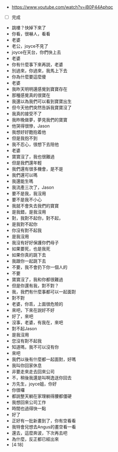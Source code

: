 - https://www.youtube.com/watch?v=iB0P44Aphqc
- [ ] 完成
- 跳樓？快掉下來了
- 你看，很嚇人，看看
- 老婆
- 老公，joyce不見了
- joyce在天台，你們快上去
- 老婆
- 你有什麼事下來再説，老婆
- 別過來，你過來，我馬上下去
- 你為什麼要這麼傻
- 老婆
- 我昨天明明還感覺到寶寶存在
- 那種感覺真的很寶在
- 我還以為我們可以看到寶寶出生
- 但今天他們突然告訴我寶寶沒了
- 我真的接受不了
- 我昨晚做夢，夢見我們的寶寶
- 他哭得很慘，Jason
- 我想好好麭抱着他
- 但是我抱不到
- 我不忍心，很想下去陪他
- 老婆
- 寶寶沒了，我也很難過
- 但是我們還年輕
- 我們還有很多機會，是不是
- 我們還可以嗎
- 我還能生嗎
- 我流產三次了，Jason
- 要不是我，我沒用
- 要不是我不小心
- 我就不會失去我們的寶寶
- 是我錯，是我沒用
- 對，我對不起你，對不起，
- 是我對不起你
- 你沒有對不起我
- 是我沒用
- 我沒有好好保護你們母子
- 如果要死，也是我死
- 如果你真的跳下去
- 我跟你一起跳下去
- 不要，我不會扔下你一個人的
- 不要
- 寶寶沒了，我和你都很難過
- 但是你還有我，對不對？
- 我，我們有什麼事都可以一起面對
- 對不對
- 老婆，你乖，上面很危險的
- 來吧，下來在説好不好
- 好了，來吧
- 沒事，老婆，有我在，來吧
- 對不起Jason
- 是我沒用
- 您沒有對不起我
- 知道嗎，我不可以沒有你
- 來吧
- 我們以後有什麼都一起面對，好嗎
- 我叫你回家休息
- 非要走來走去回來公司
- 不，稍後我還是叫啊逸送你回去
- 方先生，joyce姐，你好
- 你很囉
- 都説整天躺在家理躺得腰都僵硬
- 我想回來公司工作
- 時間也過得快一點
- 好了
- 正好有一批新畫到了，你有空看看
- 我特會兒想去Angus的畫空看一看
- 還去，這麼奔波，下次再去吧
- 為什麼，反正都已經出來
- [4:18]
